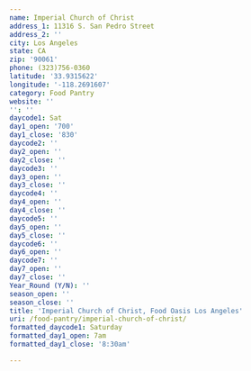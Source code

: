```yaml
---
name: Imperial Church of Christ
address_1: 11316 S. San Pedro Street
address_2: ''
city: Los Angeles
state: CA
zip: '90061'
phone: (323)756-0360
latitude: '33.9315622'
longitude: '-118.2691607'
category: Food Pantry
website: ''
'': ''
daycode1: Sat
day1_open: '700'
day1_close: '830'
daycode2: ''
day2_open: ''
day2_close: ''
daycode3: ''
day3_open: ''
day3_close: ''
daycode4: ''
day4_open: ''
day4_close: ''
daycode5: ''
day5_open: ''
day5_close: ''
daycode6: ''
day6_open: ''
daycode7: ''
day7_open: ''
day7_close: ''
Year_Round (Y/N): ''
season_open: ''
season_close: ''
title: 'Imperial Church of Christ, Food Oasis Los Angeles'
uri: /food-pantry/imperial-church-of-christ/
formatted_daycode1: Saturday
formatted_day1_open: 7am
formatted_day1_close: '8:30am'

---
```

